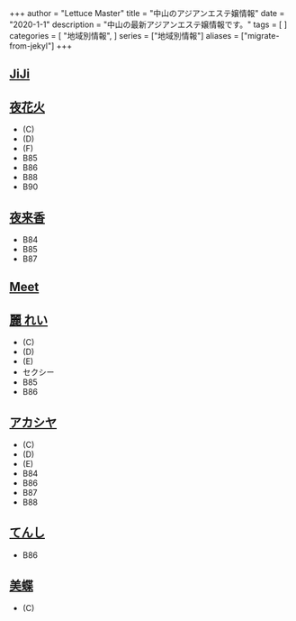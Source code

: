 +++
author = "Lettuce Master"
title = "中山のアジアンエステ嬢情報"
date = "2020-1-1"
description = "中山の最新アジアンエステ嬢情報です。"
tags = [
]
categories = [
    "地域別情報",
]
series = ["地域別情報"]
aliases = ["migrate-from-jekyl"]
+++

## [JiJi](http://viyuiop.xyz/)
## [夜花火](http://yohanabi.msa.jp/)
- (C)
- (D)
- (F)
- B85
- B86
- B88
- B90
## [夜来香](http://yeraisyan.iyasi.me/)
- B84
- B85
- B87
## [Meet](http://meet.agomaj.com/)
## [麗 れい](http://xn--vckg5a5c7c8c1czd.xyz/)
- (C)
- (D)
- (E)
- セクシー
- B85
- B86
## [アカシヤ](http://akashiya-massage.com/)
- (C)
- (D)
- (E)
- B84
- B86
- B87
- B88
## [てんし](http://xn--ccker1snci.jp.net/)
- B86
## [美蝶](http://bityou.jpest.net/)
- (C)
